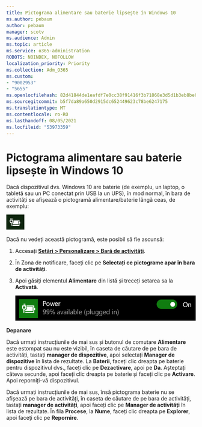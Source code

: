 ```yaml
---
title: Pictograma alimentare sau baterie lipsește în Windows 10
ms.author: pebaum
author: pebaum
manager: scotv
ms.audience: Admin
ms.topic: article
ms.service: o365-administration
ROBOTS: NOINDEX, NOFOLLOW
localization_priority: Priority
ms.collection: Adm_O365
ms.custom:
- "9002953"
- "5655"
ms.openlocfilehash: 82d41844de1eafdf7e0cc38f91416f3b71868e3d5d1b3eb8be0f10abd701ddc8
ms.sourcegitcommit: b5f7da89a650d2915dc652449623c78be6247175
ms.translationtype: MT
ms.contentlocale: ro-RO
ms.lasthandoff: 08/05/2021
ms.locfileid: "53973359"
---
```

# <a name="power-or-battery-icon-missing-in-windows-10"></a>Pictograma alimentare sau baterie lipsește în Windows 10

Dacă dispozitivul dvs. Windows 10 are baterie (de exemplu, un laptop, o tabletă sau un PC conectat prin USB la un UPS), în mod normal, în bara de activități se afișează o pictogramă alimentare/baterie lângă ceas, de exemplu:

![Pictograma baterie](media/battery-icon.png)

Dacă nu vedeți această pictogramă, este posibil să fie ascunsă:

1. Accesați **[Setări > Personalizare > Bară de activități](ms-settings:taskbar?activationSource=GetHelp)**.

2. În Zona de notificare, faceți clic pe **Selectați ce pictograme apar în bara de activități**.

3. Apoi găsiți elementul **Alimentare** din listă și treceți setarea sa la **Activată**.

    ![Afișați pictograma alimentare în bara de activități](media/power-icon-on.png)

**Depanare**

Dacă urmați instrucțiunile de mai sus și butonul de comutare **Alimentare** este estompat sau nu este vizibil, în caseta de căutare de pe bara de activități, tastați **manager de dispozitive**, apoi selectați **Manager de dispozitive** în lista de rezultate. La **Baterii**, faceți clic dreapta pe baterie pentru dispozitivul dvs., faceți clic pe **Dezactivare**, apoi pe **Da**. Așteptați câteva secunde, apoi faceți clic dreapta pe baterie și faceți clic pe **Activare**. Apoi reporniți-vă dispozitivul.

Dacă urmați instrucțiunile de mai sus, însă pictograma baterie nu se afișează pe bara de activități, în caseta de căutare de pe bara de activități, tastați **manager de activități**, apoi faceți clic pe **Manager de activități** în lista de rezultate. În fila **Procese**, la **Nume**, faceți clic dreapta pe **Explorer**, apoi faceți clic pe **Repornire**.
